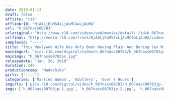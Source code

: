```yaml
---
date: 2019-01-13
draft: false
affsite: "r18"
afflinkr18: "NjA4LjEuMS4xLjAuMC4wLjAuMA"
url: "h_067nass00783"
urloriginal: "http://www.r18.com/videos/vod/movies/detail/-/id=h_067nass00783"
urlfinal: "http://media.r18.com/track/NjA4LjEuMS4xLjAuMC4wLjAuMA/videos/vod/movies/detail/-/id=h_067nass00783"
samplevid: "----"
title: "This Newlywed Wife Has Only Been Having Plain And Boring Sex With Her Meek Husband, And She Could Never Forget The Forceful And Meaty Kisses And Sex That Her Father-In-Law Gave Her, So She Keeps Cumming Back For More And More"
mainimgurl: "pics.r18.com/digital/video/h_067nass00783/h_067nass00783ps.jpg"
mainimgs: "h_067nass00783ps.jpg"
releasedate: "Jan. 26, 2018"
duration: 240
productioncomp: "Nadeshiko"
girls: ['----']
categories: ['Married Woman', 'Adultery', 'Over 4 Hours']
imgurls: ['pics.r18.com/digital/video/h_067nass00783/h_067nass00783jp-1.jpg', 'pics.r18.com/digital/video/h_067nass00783/h_067nass00783jp-2.jpg', 'pics.r18.com/digital/video/h_067nass00783/h_067nass00783jp-3.jpg', 'pics.r18.com/digital/video/h_067nass00783/h_067nass00783jp-4.jpg', 'pics.r18.com/digital/video/h_067nass00783/h_067nass00783jp-5.jpg', 'pics.r18.com/digital/video/h_067nass00783/h_067nass00783jp-6.jpg', 'pics.r18.com/digital/video/h_067nass00783/h_067nass00783jp-7.jpg', 'pics.r18.com/digital/video/h_067nass00783/h_067nass00783jp-8.jpg', 'pics.r18.com/digital/video/h_067nass00783/h_067nass00783jp-9.jpg', 'pics.r18.com/digital/video/h_067nass00783/h_067nass00783jp-10.jpg', 'pics.r18.com/digital/video/h_067nass00783/h_067nass00783jp-11.jpg', 'pics.r18.com/digital/video/h_067nass00783/h_067nass00783jp-12.jpg', 'pics.r18.com/digital/video/h_067nass00783/h_067nass00783jp-13.jpg', 'pics.r18.com/digital/video/h_067nass00783/h_067nass00783jp-14.jpg', 'pics.r18.com/digital/video/h_067nass00783/h_067nass00783jp-15.jpg', 'pics.r18.com/digital/video/h_067nass00783/h_067nass00783jp-16.jpg', 'pics.r18.com/digital/video/h_067nass00783/h_067nass00783jp-17.jpg', 'pics.r18.com/digital/video/h_067nass00783/h_067nass00783jp-18.jpg', 'pics.r18.com/digital/video/h_067nass00783/h_067nass00783jp-19.jpg', 'pics.r18.com/digital/video/h_067nass00783/h_067nass00783jp-20.jpg']
imgs: ['h_067nass00783jp-1.jpg', 'h_067nass00783jp-2.jpg', 'h_067nass00783jp-3.jpg', 'h_067nass00783jp-4.jpg', 'h_067nass00783jp-5.jpg', 'h_067nass00783jp-6.jpg', 'h_067nass00783jp-7.jpg', 'h_067nass00783jp-8.jpg', 'h_067nass00783jp-9.jpg', 'h_067nass00783jp-10.jpg', 'h_067nass00783jp-11.jpg', 'h_067nass00783jp-12.jpg', 'h_067nass00783jp-13.jpg', 'h_067nass00783jp-14.jpg', 'h_067nass00783jp-15.jpg', 'h_067nass00783jp-16.jpg', 'h_067nass00783jp-17.jpg', 'h_067nass00783jp-18.jpg', 'h_067nass00783jp-19.jpg', 'h_067nass00783jp-20.jpg']
---
```

